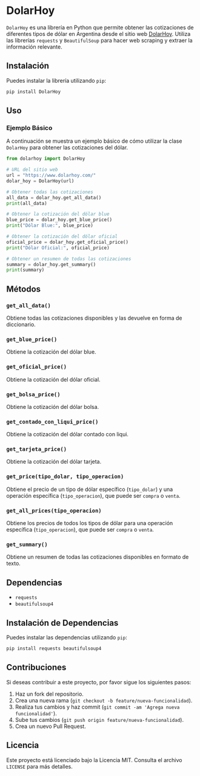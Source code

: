 
# DolarHoy

`DolarHoy` es una librería en Python que permite obtener las cotizaciones de diferentes tipos de dólar en Argentina desde el sitio web [DolarHoy](https://www.dolarhoy.com/). Utiliza las librerías `requests` y `BeautifulSoup` para hacer web scraping y extraer la información relevante.

## Instalación

Puedes instalar la librería utilizando `pip`:

```sh
pip install DolarHoy
```

## Uso

### Ejemplo Básico

A continuación se muestra un ejemplo básico de cómo utilizar la clase `DolarHoy` para obtener las cotizaciones del dólar.

```python
from dolarhoy import DolarHoy

# URL del sitio web
url = "https://www.dolarhoy.com/"
dolar_hoy = DolarHoy(url)

# Obtener todas las cotizaciones
all_data = dolar_hoy.get_all_data()
print(all_data)

# Obtener la cotización del dólar blue
blue_price = dolar_hoy.get_blue_price()
print("Dólar Blue:", blue_price)

# Obtener la cotización del dólar oficial
oficial_price = dolar_hoy.get_oficial_price()
print("Dólar Oficial:", oficial_price)

# Obtener un resumen de todas las cotizaciones
summary = dolar_hoy.get_summary()
print(summary)
```

## Métodos

### `get_all_data()`
Obtiene todas las cotizaciones disponibles y las devuelve en forma de diccionario.

### `get_blue_price()`
Obtiene la cotización del dólar blue.

### `get_oficial_price()`
Obtiene la cotización del dólar oficial.

### `get_bolsa_price()`
Obtiene la cotización del dólar bolsa.

### `get_contado_con_liqui_price()`
Obtiene la cotización del dólar contado con liqui.

### `get_tarjeta_price()`
Obtiene la cotización del dólar tarjeta.

### `get_price(tipo_dolar, tipo_operacion)`
Obtiene el precio de un tipo de dólar específico (`tipo_dolar`) y una operación específica (`tipo_operacion`), que puede ser `compra` o `venta`.

### `get_all_prices(tipo_operacion)`
Obtiene los precios de todos los tipos de dólar para una operación específica (`tipo_operacion`), que puede ser `compra` o `venta`.

### `get_summary()`
Obtiene un resumen de todas las cotizaciones disponibles en formato de texto.

## Dependencias

- `requests`
- `beautifulsoup4`

## Instalación de Dependencias

Puedes instalar las dependencias utilizando `pip`:

```sh
pip install requests beautifulsoup4
```

## Contribuciones

Si deseas contribuir a este proyecto, por favor sigue los siguientes pasos:

1. Haz un fork del repositorio.
2. Crea una nueva rama (`git checkout -b feature/nueva-funcionalidad`).
3. Realiza tus cambios y haz commit (`git commit -am 'Agrega nueva funcionalidad'`).
4. Sube tus cambios (`git push origin feature/nueva-funcionalidad`).
5. Crea un nuevo Pull Request.

## Licencia

Este proyecto está licenciado bajo la Licencia MIT. Consulta el archivo `LICENSE` para más detalles.